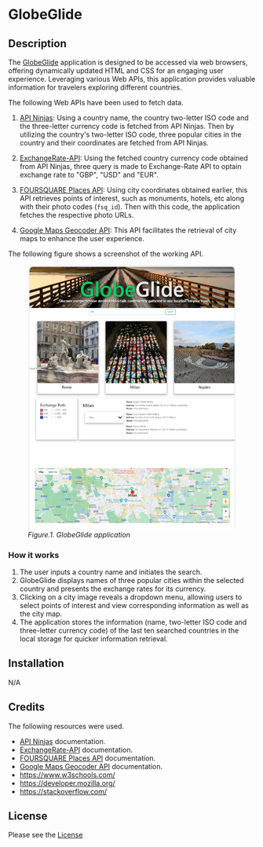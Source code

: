 # GlobeGlide

## Description

The [GlobeGlide](https://foroughgoudarzi.github.io/GlobeGlide/) application is designed to be accessed via web browsers, offering dynamically updated HTML and CSS for an engaging user experience. Leveraging various Web APIs, this application provides valuable information for travelers exploring different countries.

The following Web APIs have been used to fetch data.

1. [API Ninjas](https://api-ninjas.com/): Using a country name, the country two-letter ISO code and the three-letter currency code is fetched from API Ninjas. Then by utilizing the country's two-letter ISO code, three popular cities in the country and their coordinates are fetched from API Ninjas.

2. [ExchangeRate-API](https://www.exchangerate-api.com/): Using the fetched country currency code obtained from API Ninjas, three query is made to Exchange-Rate API to optain exchange rate to "GBP", "USD" and "EUR".

3. [FOURSQUARE Places API](https://location.foursquare.com/developer/reference/places-api-overview):  Using city coordinates obtained earlier, this API retrieves points of interest, such as monuments, hotels, etc along with their photo codes (`fsq_id`). Then with this code, the application fetches the respective photo URLs.

4. [Google Maps Geocoder API](https://developers.google.com/maps/documentation/javascript/reference/geocoder): This API facilitates the retrieval of city maps to enhance the user experience.

The following figure shows a screenshot of the working API.

<figure>
<img src="./Assets/images/globeglide-app.png" width="500">
<figcaption><em>Figure.1. GlobeGlide application</em></figcaption>
</figure>


### How it works

1. The user inputs a country name and initiates the search.
2. GlobeGlide displays names of three popular cities within the selected country and presents the exchange rates for its currency.
3. Clicking on a city image reveals a dropdown menu, allowing users to select points of interest and view corresponding information as well as the city map.
4. The application stores the information (name, two-letter ISO code and three-letter currency code) of the last ten searched countries in the local storage for quicker information retrieval.

## Installation

N/A

## Credits

The following resources were used.

* [API Ninjas](https://api-ninjas.com/) documentation.
* [ExchangeRate-API](https://www.exchangerate-api.com/) documentation.
* [FOURSQUARE Places API](https://location.foursquare.com/developer/reference/places-api-overview) documentation.
* [Google Maps Geocoder API](https://developers.google.com/maps/documentation/javascript/reference/geocoder) documentation.
* https://www.w3schools.com/
* https://developer.mozilla.org/
* https://stackoverflow.com/

## License

Please see the [License](./License)
